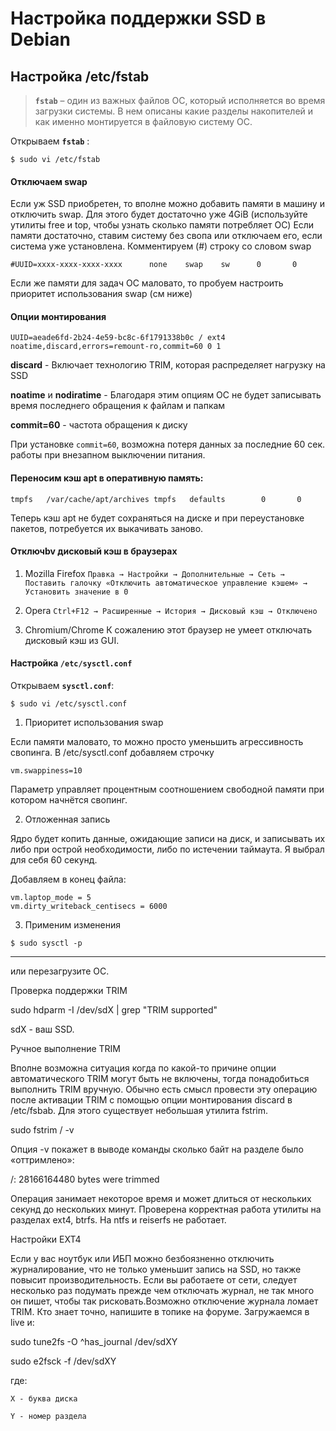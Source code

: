 # Настройка поддержки SSD в Debian


## Настройка /etc/fstab

> **`fstab`** – один из важных файлов ОС, который исполняется во время загрузки системы. В нем описаны какие разделы накопителей и как именно монтируется в файловую систему ОС.

Открываем **`fstab`** :
```
$ sudo vi /etc/fstab
```

#### Отключаем swap

Если уж SSD приобретен, то вполне можно добавить памяти в машину и отключить swap. Для этого будет достаточно уже 4GiB (используйте утилиты free и top, чтобы узнать сколько памяти потребляет ОС) Если памяти достаточно, ставим систему без свопа или отключаем его, если система уже установлена.
Комментируем (#) строку со словом swap
```
#UUID=xxxx-xxxx-xxxx-xxxx      none    swap    sw      0       0
```
Если же памяти для задач ОС маловато, то пробуем настроить приоритет использования swap (см ниже)

#### Опции монтирования
```
UUID=aeade6fd-2b24-4e59-bc8c-6f1791338b0c / ext4 noatime,discard,errors=remount-ro,commit=60 0 1
```

**discard** - Включает технологию TRIM, которая распределяет нагрузку на SSD

**noatime** и **nodiratime** - Благодаря этим опциям ОС не будет записывать время последнего обращения к файлам и папкам

**commit=60** - частота обращения к диску

При установке `commit=60`, возможна потеря данных за последние 60 сек. работы при внезапном выключении питания.


#### Переносим кэш apt в оперативную память:
```
tmpfs   /var/cache/apt/archives tmpfs   defaults        0       0
```
Теперь кэш apt не будет сохраняться на диске и при переустановке пакетов, потребуется их выкачивать заново.


#### Отключbv дисковый кэш в браузерах

1. Mozilla Firefox
   `Правка → Настройки → Дополнительные → Сеть → Поставить галочку «Отключить автоматическое управление кэшем» → Установить значение в 0`

2. Opera
   `Ctrl+F12 → Расширенные → История → Дисковый кэш → Отключено`

3. Chromium/Chrome
   К сожалению этот браузер не умеет отключать дисковый кэш из GUI.

#### Настройка `/etc/sysctl.conf`

Открываем **`sysctl.conf`**:
```
$ sudo vi /etc/sysctl.conf
```
1. Приоритет использования swap

Если памяти маловато, то можно просто уменьшить агрессивность свопинга. В /etc/sysctl.conf добавляем строчку

`vm.swappiness=10`

Параметр управляет процентным соотношением свободной памяти при котором начнётся свопинг.

2. Отложенная запись

Ядро будет копить данные, ожидающие записи на диск, и записывать их либо при острой необходимости, либо по истечении таймаута. Я выбрал для себя 60 секунд.

Добавляем в конец файла:
```
vm.laptop_mode = 5
vm.dirty_writeback_centisecs = 6000
```

3. Применим изменения
```
$ sudo sysctl -p
```

---


или перезагрузите ОС.

Проверка поддержки TRIM

sudo hdparm -I /dev/sdX | grep "TRIM supported"




sdX - ваш SSD.

Ручное выполнение TRIM

Вполне возможна ситуация когда по какой-то причине опции автоматического TRIM могут быть не включены, тогда понадобиться выполнить TRIM вручную. Обычно есть смысл провести эту операцию после активации TRIM с помощью опции монтирования discard в /etc/fsbab. Для этого существует небольшая утилита fstrim.

sudo fstrim / -v




Опция -v покажет в выводе команды сколько байт на разделе было «оттримлено»:

/: 28166164480 bytes were trimmed




Операция занимает некоторое время и может длиться от нескольких секунд до нескольких минут.
Проверена корректная работа утилиты на разделах ext4, btrfs. На ntfs и reiserfs не работает.

Настройки EXT4

Если у вас ноутбук или ИБП можно безбоязненно отключить журналирование, что не только уменьшит запись на SSD, но также повысит производительность.
Если вы работаете от сети, следует несколько раз подумать прежде чем отключать журнал, не так много он пишет, чтобы так рисковать.Возможно отключение журнала ломает TRIM. Кто знает точно, напишите в топике на форуме.
Загружаемся в live и:

sudo tune2fs -O ^has_journal /dev/sdXY




sudo e2fsck -f /dev/sdXY




где:


    Х - буква диска

    Y - номер раздела
